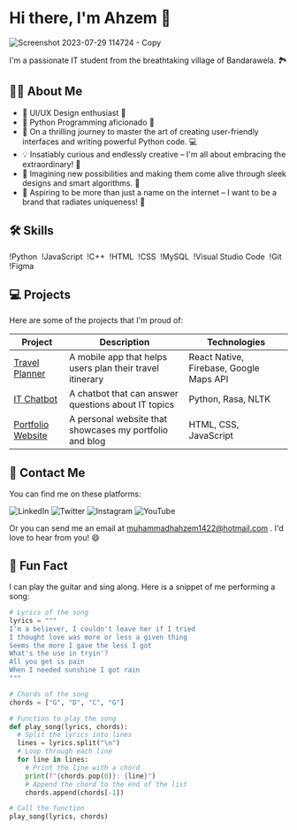 # Hi there, I'm Ahzem 👋

![Screenshot 2023-07-29 114724 - Copy](https://github.com/Ahzem/AboutMe/assets/123859613/6af021cd-4d8a-45b8-89d1-a076bfe9f21b)

I'm a passionate IT student from the breathtaking village of Bandarawela. 🏞️

## 🙋‍♂️ About Me

- 🎨 UI/UX Design enthusiast 🎨
- 🐍 Python Programming aficionado 🐍
- 🚀 On a thrilling journey to master the art of creating user-friendly interfaces and writing powerful Python code. 💻
- 💡 Insatiably curious and endlessly creative – I'm all about embracing the extraordinary! 🌟
- 🔮 Imagining new possibilities and making them come alive through sleek designs and smart algorithms. 🌈
- 🌟 Aspiring to be more than just a name on the internet – I want to be a brand that radiates uniqueness! 🚀

## 🛠 Skills

!Python 
!JavaScript 
!C++ 
!HTML 
!CSS 
!MySQL 
!Visual Studio Code 
!Git 
!Figma 

## 💻 Projects

Here are some of the projects that I'm proud of:

| Project | Description | Technologies |
| ------- | ----------- | ------------ |
| [Travel Planner](https://github-readme-stats.vercel.app/api?username=kumawatlalit912&include_all_commits=true&count_private=true&show_icons=true&line_height=20&title_color=7A7ADB&icon_color=2234AE&text_color=D3D3D3&bg_color=0,000000,130F40) | A mobile app that helps users plan their travel itinerary | React Native, Firebase, Google Maps API |
| [IT Chatbot](https://github-readme-stats.vercel.app/api/top-langs/?username=kumawatlalit912&layout=compact&text_color=daf7dc&bg_color=151515) | A chatbot that can answer questions about IT topics | Python, Rasa, NLTK |
| [Portfolio Website](https://github.com/kumawatlalit912/github-readme-stats) | A personal website that showcases my portfolio and blog | HTML, CSS, JavaScript |

## 🤝 Contact Me

You can find me on these platforms:

![[LinkedIn](![icons8-linkedin-logo-48](https://github.com/Ahzem/AboutMe/assets/123859613/c3954071-5d33-4dbb-99f4-c67ff8480165)
)](https://linkedin.com/in/ahzem/)
![Twitter](https://img.icons8.com/plasticine/100/000000/twitter.png)
![Instagram](https://www.linkedin.com/in/kumawatlalit007/)
![YouTube](https://img.icons8.com/plasticine/100/000000/instagram-new.png)

Or you can send me an email at muhammadhahzem1422@hotmail.com . I'd love to hear from you! 😄

## 🎵 Fun Fact

I can play the guitar and sing along. Here is a snippet of me performing a song:

```python
# Lyrics of the song
lyrics = """
I'm a believer, I couldn't leave her if I tried
I thought love was more or less a given thing
Seems the more I gave the less I got
What's the use in tryin'?
All you get is pain
When I needed sunshine I got rain
"""

# Chords of the song
chords = ["G", "D", "C", "G"]

# Function to play the song
def play_song(lyrics, chords):
  # Split the lyrics into lines
  lines = lyrics.split("\n")
  # Loop through each line
  for line in lines:
    # Print the line with a chord
    print(f"{chords.pop(0)}: {line}")
    # Append the chord to the end of the list
    chords.append(chords[-1])

# Call the function
play_song(lyrics, chords)

